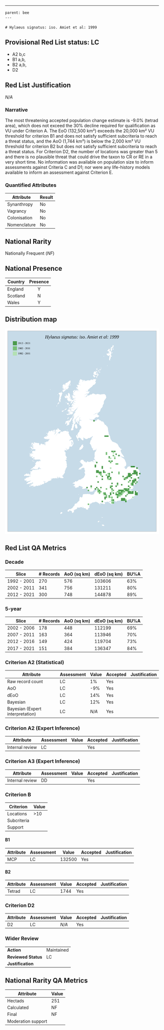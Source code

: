 ---
    parent: bee
    ---

    # Hylaeus signatus: iso. Amiet et al: 1999

## Provisional Red List status: LC
- A2 b,c
- B1 a,b, 
- B2 a,b, 
- D2

## Red List Justification
*N/A*
### Narrative


The most threatening accepted population change estimate is -9.0% (tetrad area), which does not exceed the 30% decline required for qualification as VU under Criterion A. The EoO (132,500 km²) exceeds the 20,000 km² VU threshold for criterion B1 and does not satisfy sufficient subcriteria to reach a threat status, and the AoO (1,744 km²) is below the 2,000 km² VU threshold for criterion B2 but does not satisfy sufficient subcriteria to reach a threat status. For Criterion D2, the number of locations was greater than 5 and there is no plausible threat that could drive the taxon to CR or RE in a very short time. No information was available on population size to inform assessments against Criteria C and D1; nor were any life-history models available to inform an assessment against Criterion E.
### Quantified Attributes
|Attribute|Result|
|---|---|
|Synanthropy|No|
|Vagrancy|No|
|Colonisation|No|
|Nomenclature|No|


## National Rarity
Nationally Frequent (*NF*)

## National Presence
|Country|Presence
|---|:-:|
|England|Y|
|Scotland|N|
|Wales|Y|


## Distribution map
![](../map/81.svg)

## Red List QA Metrics
### Decade
| Slice | # Records | AoO (sq km) | dEoO (sq km) |BU%A |
|---|---|---|---|---|
|1992 - 2001|270|576|103606|63%|
|2002 - 2011|341|756|131211|80%|
|2012 - 2021|300|748|144878|89%|
### 5-year
| Slice | # Records | AoO (sq km) | dEoO (sq km) |BU%A |
|---|---|---|---|---|
|2002 - 2006|178|448|112199|69%|
|2007 - 2011|163|364|113946|70%|
|2012 - 2016|149|424|119704|73%|
|2017 - 2021|151|384|136347|84%|
### Criterion A2 (Statistical)
|Attribute|Assessment|Value|Accepted|Justification
|---|---|---|---|---|
|Raw record count|LC|1%|Yes||
|AoO|LC|-9%|Yes||
|dEoO|LC|14%|Yes||
|Bayesian|LC|12%|Yes||
|Bayesian (Expert interpretation)|LC|*N/A*|Yes||
### Criterion A2 (Expert Inference)
|Attribute|Assessment|Value|Accepted|Justification
|---|---|---|---|---|
|Internal review|LC||Yes||
### Criterion A3 (Expert Inference)
|Attribute|Assessment|Value|Accepted|Justification
|---|---|---|---|---|
|Internal review|DD||Yes||
### Criterion B
|Criterion| Value|
|---|---|
|Locations|>10|
|Subcriteria||
|Support||
#### B1
|Attribute|Assessment|Value|Accepted|Justification
|---|---|---|---|---|
|MCP|LC|132500|Yes||
#### B2
|Attribute|Assessment|Value|Accepted|Justification
|---|---|---|---|---|
|Tetrad|LC|1744|Yes||
### Criterion D2
|Attribute|Assessment|Value|Accepted|Justification
|---|---|---|---|---|
|D2|LC|*N/A*|Yes||
### Wider Review
|  |  |
|---|---|
|**Action**|Maintained|
|**Reviewed Status**|LC|
|**Justification**||


## National Rarity QA Metrics
|Attribute|Value|
|---|---|
|Hectads|251|
|Calculated|NF|
|Final|NF|
|Moderation support||


